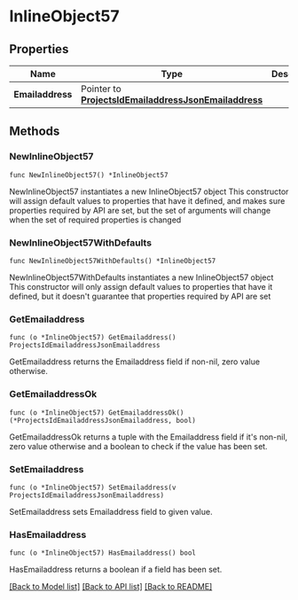 # InlineObject57

## Properties

Name | Type | Description | Notes
------------ | ------------- | ------------- | -------------
**Emailaddress** | Pointer to [**ProjectsIdEmailaddressJsonEmailaddress**](ProjectsIdEmailaddressJsonEmailaddress.md) |  | [optional] 

## Methods

### NewInlineObject57

`func NewInlineObject57() *InlineObject57`

NewInlineObject57 instantiates a new InlineObject57 object
This constructor will assign default values to properties that have it defined,
and makes sure properties required by API are set, but the set of arguments
will change when the set of required properties is changed

### NewInlineObject57WithDefaults

`func NewInlineObject57WithDefaults() *InlineObject57`

NewInlineObject57WithDefaults instantiates a new InlineObject57 object
This constructor will only assign default values to properties that have it defined,
but it doesn't guarantee that properties required by API are set

### GetEmailaddress

`func (o *InlineObject57) GetEmailaddress() ProjectsIdEmailaddressJsonEmailaddress`

GetEmailaddress returns the Emailaddress field if non-nil, zero value otherwise.

### GetEmailaddressOk

`func (o *InlineObject57) GetEmailaddressOk() (*ProjectsIdEmailaddressJsonEmailaddress, bool)`

GetEmailaddressOk returns a tuple with the Emailaddress field if it's non-nil, zero value otherwise
and a boolean to check if the value has been set.

### SetEmailaddress

`func (o *InlineObject57) SetEmailaddress(v ProjectsIdEmailaddressJsonEmailaddress)`

SetEmailaddress sets Emailaddress field to given value.

### HasEmailaddress

`func (o *InlineObject57) HasEmailaddress() bool`

HasEmailaddress returns a boolean if a field has been set.


[[Back to Model list]](../README.md#documentation-for-models) [[Back to API list]](../README.md#documentation-for-api-endpoints) [[Back to README]](../README.md)


